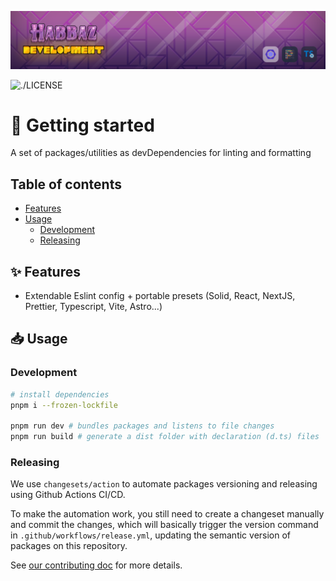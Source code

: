 ![](.github/assets/join.png)

![./LICENSE](https://img.shields.io/github/license/habbaz-dev/github-template)

# 🐰 Getting started

A set of packages/utilities as devDependencies for linting and formatting

## Table of contents

- [Features](#✨-features)
- [Usage](#📥-usage)
  - [Development](#-development)
  - [Releasing](#-releasing)

## ✨ Features

- Extendable Eslint config + portable presets (Solid, React, NextJS, Prettier, Typescript, Vite, Astro...)

## 📥 Usage

### Development

```bash
# install dependencies
pnpm i --frozen-lockfile

pnpm run dev # bundles packages and listens to file changes
pnpm run build # generate a dist folder with declaration (d.ts) files
```

### Releasing

We use `changesets/action` to automate packages versioning and releasing using Github Actions CI/CD.

To make the automation work, you still need to create a changeset manually and commit the changes, which will basically trigger the version command in `.github/workflows/release.yml`, updating the semantic version of packages on this repository.

See [our contributing doc](./CONTRIBUTING.md) for more details.
